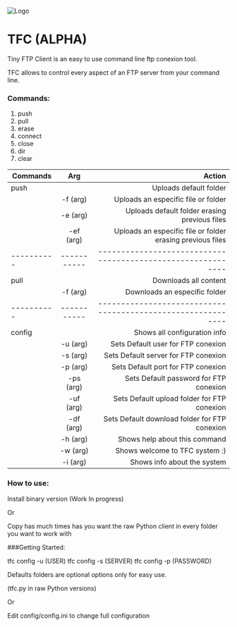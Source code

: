 ![Logo](http://i63.tinypic.com/16aa1km.png) 
# TFC (ALPHA)

Tiny FTP Client is an easy to use command line ftp conexion tool.

TFC allows to control every aspect of an FTP server from your command line.


### Commands:

1. push
2. pull
3. erase
4. connect
5. close
6. dir
7. clear

| Commands | Arg       | Action                                                     |
|----------|:---------:|-----------------------------------------------------------:|
| push     |           | Uploads default folder                                     |
|          | -f  (arg) | Uploads an especific file or folder                        |
|          | -e  (arg) | Uploads default folder erasing previous files              |
|          | -ef (arg) | Uploads an especific file or folder erasing previous files |
|----------|-----------|------------------------------------------------------------|
| pull     |           | Downloads all content                                      |
|          | -f (arg)  | Downloads an especific folder                              |
|----------|-----------|------------------------------------------------------------|
| config   |           | Shows all configuration info                               |
|          | -u (arg)  | Sets Default user for FTP conexion                         |
|          | -s (arg)  | Sets Default server for FTP conexion                       |
|          | -p (arg)  | Sets Default port for FTP conexion                         |
|          | -ps (arg) | Sets Default password for FTP conexion                     |
|          | -uf (arg) | Sets Default upload folder for FTP conexion                |
|          | -df (arg) | Sets Default download folder for FTP conexion              |
|          | -h (arg)  | Shows help about this command                              |
|          | -w (arg)  | Shows welcome to TFC system :)                             |
|          | -i (arg)  | Shows info about the system                                |

### How to use:

Install binary version (Work In progress)

Or

Copy has much times has you want the raw Python client in every folder you want to work with

###Getting Started:

tfc config -u (USER)
tfc config -s (SERVER)
tfc config -p (PASSWORD)

Defaults folders are optional options only for easy use.

(tfc.py in raw Python versions)

Or

Edit config/config.ini to change full configuration